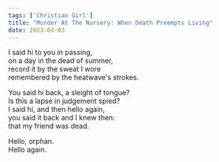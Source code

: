 ```yaml
---
tags: ['Christian Girl']
title: "Murder At The Nursery: When Death Preempts Living"
date: 2023-03-03
---
```


I said hi to you in passing,  
on a day in the dead of summer,  
record it by the sweat I wore  
remembered by the heatwave's strokes.

You said hi back, a sleight of tongue?  
Is this a lapse in judgement spied?  
I said hi, and then hello again,  
you said it back and I knew then:  
that my friend was dead.

Hello, orphan.  
Hello again.
